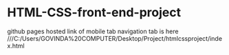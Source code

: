 # HTML-CSS-front-end-project


github pages hosted link of mobile tab navigation tab is here  ///C:/Users/GOVINDA%20COMPUTER/Desktop/Project/htmlcssproject/index.html
